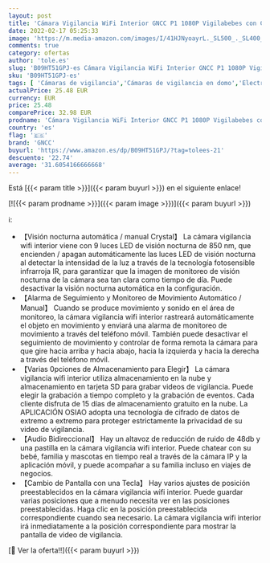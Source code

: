 ```yaml
---
layout: post
title: 'Cámara Vigilancia WiFi Interior GNCC P1 1080P Vigilabebes con Camara 360°PTZ Visión Nocturna Audio Bidirectional Seguimiento de Movimiento y Sonido Alerta Compatible con Alexa  Manual Arriba y Abajo '
date: 2022-02-17 05:25:33
image: 'https://m.media-amazon.com/images/I/41HJNyoayrL._SL500_._SL400_.jpg'
comments: true
category: ofertas
author: 'tole.es'
slug: 'B09HT51GPJ-es Cámara Vigilancia WiFi Interior GNCC P1 1080P Vigilabebes...'
sku: 'B09HT51GPJ-es'
tags: [ 'Cámaras de vigilancia','Cámaras de vigilancia en domo','Electrónica','Fotografía y videocámaras','alexa','gncc', ]
actualPrice: 25.48 EUR
currency: EUR
price: 25.48
comparePrice: 32.98 EUR
prodname: 'Cámara Vigilancia WiFi Interior GNCC P1 1080P Vigilabebes con Camara 360°PTZ Visión Nocturna Audio Bidirectional Seguimiento de Movimiento y Sonido Alerta Compatible con Alexa  Manual Arriba y Abajo '
country: 'es'
flag: '🇪🇸'
brand: 'GNCC'
buyurl: 'https://www.amazon.es/dp/B09HT51GPJ/?tag=tolees-21'
descuento: '22.74'
average: '31.6054166666668'
---
```


Está [{{< param title >}}]({{< param buyurl >}}) en el siguiente enlace!

[![{{< param prodname >}}]({{< param image >}})]({{< param buyurl >}})

ℹ️:

- 【Visión nocturna automática / manual Crystal】 La cámara vigilancia wifi interior viene con 9 luces LED de visión nocturna de 850 nm, que encienden / apagan automáticamente las luces LED de visión nocturna al detectar la intensidad de la luz a través de la tecnología fotosensible infrarroja IR, para garantizar que la imagen de monitoreo de visión nocturna de la cámara sea tan clara como tiempo de día. Puede desactivar la visión nocturna automática en la configuración.
- 【Alarma de Seguimiento y Monitoreo de Movimiento Automático / Manual】 Cuando se produce movimiento y sonido en el área de monitoreo, la cámara vigilancia wifi interior rastreará automáticamente el objeto en movimiento y enviará una alarma de monitoreo de movimiento a través del teléfono móvil. También puede desactivar el seguimiento de movimiento y controlar de forma remota la cámara para que gire hacia arriba y hacia abajo, hacia la izquierda y hacia la derecha a través del teléfono móvil.
- 【Varias 0pciones de Almacenamiento para Elegir】 La cámara vigilancia wifi interior utiliza almacenamiento en la nube y almacenamiento en tarjeta SD para grabar videos de vigilancia. Puede elegir la grabación a tiempo completo y la grabación de eventos. Cada cliente disfruta de 15 días de almacenamiento gratuito en la nube. La APLICACIÓN OSIAO adopta una tecnología de cifrado de datos de extremo a extremo para proteger estrictamente la privacidad de su video de vigilancia.
- 【Audio Bidireccional】 Hay un altavoz de reducción de ruido de 48db y una pastilla en la cámara vigilancia wifi interior. Puede chatear con su bebé, familia y mascotas en tiempo real a través de la cámara IP y la aplicación móvil, y puede acompañar a su familia incluso en viajes de negocios.
- 【Cambio de Pantalla con una Tecla】 Hay varios ajustes de posición preestablecidos en la cámara vigilancia wifi interior. Puede guardar varias posiciones que a menudo necesita ver en las posiciones preestablecidas. Haga clic en la posición preestablecida correspondiente cuando sea necesario. La cámara vigilancia wifi interior irá inmediatamente a la posición correspondiente para mostrar la pantalla de video de vigilancia.

[🛒 Ver la oferta!!]({{< param buyurl >}})
